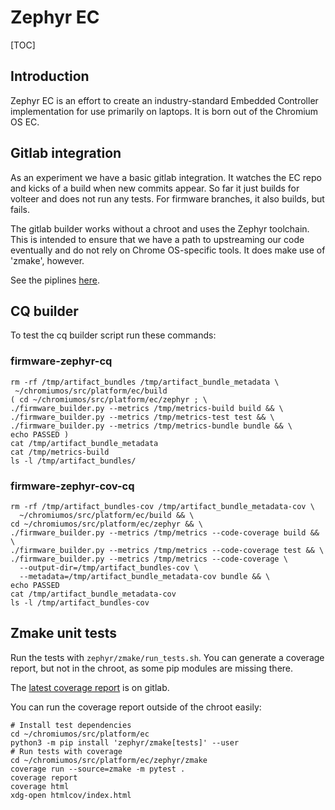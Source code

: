 # Zephyr EC

[TOC]

## Introduction

Zephyr EC is an effort to create an industry-standard Embedded Controller
implementation for use primarily on laptops. It is born out of the Chromium OS
EC.

## Gitlab integration

As an experiment we have a basic gitlab integration. It watches the EC repo and
kicks of a build when new commits appear. So far it just builds for volteer and
does not run any tests. For firmware branches, it also builds, but fails.

The gitlab builder works without a chroot and uses the Zephyr toolchain. This
is intended to ensure that we have a path to upstreaming our code eventually and
do not rely on Chrome OS-specific tools. It does make use of 'zmake', however.

See the piplines [here](https://gitlab.com/zephyr-ec/ec/-/pipelines).

## CQ builder

To test the cq builder script run these commands:

### firmware-zephyr-cq

```
rm -rf /tmp/artifact_bundles /tmp/artifact_bundle_metadata \
 ~/chromiumos/src/platform/ec/build
( cd ~/chromiumos/src/platform/ec/zephyr ; \
./firmware_builder.py --metrics /tmp/metrics-build build && \
./firmware_builder.py --metrics /tmp/metrics-test test && \
./firmware_builder.py --metrics /tmp/metrics-bundle bundle && \
echo PASSED )
cat /tmp/artifact_bundle_metadata
cat /tmp/metrics-build
ls -l /tmp/artifact_bundles/
```

### firmware-zephyr-cov-cq

```
rm -rf /tmp/artifact_bundles-cov /tmp/artifact_bundle_metadata-cov \
  ~/chromiumos/src/platform/ec/build && \
cd ~/chromiumos/src/platform/ec/zephyr && \
./firmware_builder.py --metrics /tmp/metrics --code-coverage build && \
./firmware_builder.py --metrics /tmp/metrics --code-coverage test && \
./firmware_builder.py --metrics /tmp/metrics --code-coverage \
  --output-dir=/tmp/artifact_bundles-cov \
  --metadata=/tmp/artifact_bundle_metadata-cov bundle && \
echo PASSED
cat /tmp/artifact_bundle_metadata-cov
ls -l /tmp/artifact_bundles-cov
```

## Zmake unit tests

Run the tests with `zephyr/zmake/run_tests.sh`.  You can generate a coverage
report, but not in the chroot, as some pip modules are missing there.

The [latest coverage report](https://gitlab.com/zephyr-ec/ec/-/jobs/artifacts/main/file/zephyr/zmake/htmlcov/index.html?job=zmake_coverage
) is on gitlab.

You can run the coverage report outside of the chroot easily:

```
# Install test dependencies
cd ~/chromiumos/src/platform/ec
python3 -m pip install 'zephyr/zmake[tests]' --user
# Run tests with coverage
cd ~/chromiumos/src/platform/ec/zephyr/zmake
coverage run --source=zmake -m pytest .
coverage report
coverage html
xdg-open htmlcov/index.html
```
